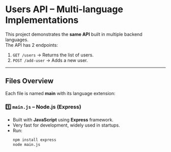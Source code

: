 # Users API – Multi-language Implementations

This project demonstrates the **same API** built in multiple backend languages.  
The API has 2 endpoints:
1. `GET /users` → Returns the list of users.
2. `POST /add-user` → Adds a new user.

---

## **Files Overview**

Each file is named **main** with its language extension:  

### 1️⃣ `main.js` – Node.js (Express)
- Built with **JavaScript** using **Express** framework.
- Very fast for development, widely used in startups.
- Run:
  ```bash
  npm install express
  node main.js
